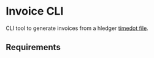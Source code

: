 # Invoice CLI

CLI tool to generate invoices from a hledger
[timedot file](https://hledger.org/dev/hledger.html#timedot).

## Requirements
